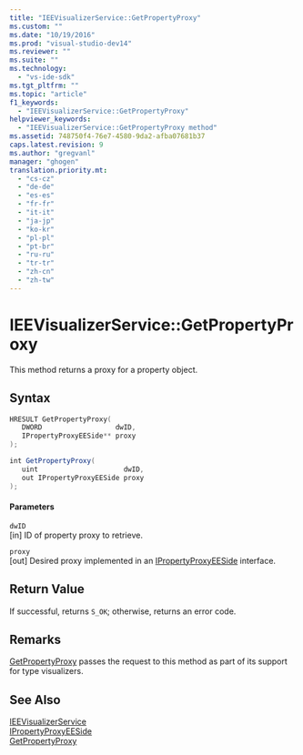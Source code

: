 ```yaml
---
title: "IEEVisualizerService::GetPropertyProxy"
ms.custom: ""
ms.date: "10/19/2016"
ms.prod: "visual-studio-dev14"
ms.reviewer: ""
ms.suite: ""
ms.technology: 
  - "vs-ide-sdk"
ms.tgt_pltfrm: ""
ms.topic: "article"
f1_keywords: 
  - "IEEVisualizerService::GetPropertyProxy"
helpviewer_keywords: 
  - "IEEVisualizerService::GetPropertyProxy method"
ms.assetid: 748750f4-76e7-4580-9da2-afba07681b37
caps.latest.revision: 9
ms.author: "gregvanl"
manager: "ghogen"
translation.priority.mt: 
  - "cs-cz"
  - "de-de"
  - "es-es"
  - "fr-fr"
  - "it-it"
  - "ja-jp"
  - "ko-kr"
  - "pl-pl"
  - "pt-br"
  - "ru-ru"
  - "tr-tr"
  - "zh-cn"
  - "zh-tw"
---
```

# IEEVisualizerService::GetPropertyProxy
This method returns a proxy for a property object.  
  
## Syntax  
  
```cpp  
HRESULT GetPropertyProxy(  
   DWORD                  dwID,  
   IPropertyProxyEESide** proxy  
);  
```  
  
```c#  
int GetPropertyProxy(  
   uint                     dwID,  
   out IPropertyProxyEESide proxy  
);  
```  
  
#### Parameters  
 `dwID`  
 [in] ID of property proxy to retrieve.  
  
 `proxy`  
 [out] Desired proxy implemented in an [IPropertyProxyEESide](../extensibility-debugger-reference/ipropertyproxyeeside.md) interface.  
  
## Return Value  
 If successful, returns `S_OK`; otherwise, returns an error code.  
  
## Remarks  
 [GetPropertyProxy](../extensibility-debugger-reference/ipropertyproxyprovider--getpropertyproxy.md) passes the request to this method as part of its support for type visualizers.  
  
## See Also  
 [IEEVisualizerService](../extensibility-debugger-reference/ieevisualizerservice.md)   
 [IPropertyProxyEESide](../extensibility-debugger-reference/ipropertyproxyeeside.md)   
 [GetPropertyProxy](../extensibility-debugger-reference/ipropertyproxyprovider--getpropertyproxy.md)